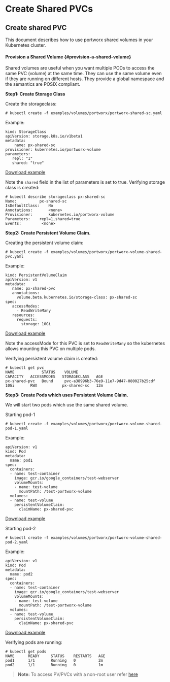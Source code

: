 # Create Shared PVCs



## Create shared PVC

This document describes how to use portworx shared volumes in your Kubernetes cluster.

#### Provision a Shared Volume {#provision-a-shared-volume}

Shared volumes are useful when you want multiple PODs to access the same PVC \(volume\) at the same time. They can use the same volume even if they are running on different hosts. They provide a global namespace and the semantics are POSIX compliant.

**Step1: Create Storage Class**

Create the storageclass:

```text
# kubectl create -f examples/volumes/portworx/portworx-shared-sc.yaml
```

Example:

```text
kind: StorageClass
apiVersion: storage.k8s.io/v1beta1
metadata:
    name: px-shared-sc
provisioner: kubernetes.io/portworx-volume
parameters:
   repl: "1"
   shared: "true"
```

[Download example](https://docs.portworx.com/k8s-samples/portworx-volume-shared-sc.yaml?raw=true)

Note the `shared` field in the list of parameters is set to true. Verifying storage class is created:

```text
# kubectl describe storageclass px-shared-sc
Name:	  	   px-shared-sc
IsDefaultClass:	   No
Annotations:	   <none>
Provisioner:	   kubernetes.io/portworx-volume
Parameters:	   repl=1,shared=true
Events:			<none>
```

**Step2: Create Persistent Volume Claim.**

Creating the persistent volume claim:

```text
# kubectl create -f examples/volumes/portworx/portworx-volume-shared-pvc.yaml
```

Example:

```text
kind: PersistentVolumeClaim
apiVersion: v1
metadata:
   name: px-shared-pvc
   annotations:
     volume.beta.kubernetes.io/storage-class: px-shared-sc
spec:
   accessModes:
     - ReadWriteMany
   resources:
     requests:
       storage: 10Gi
```

[Download example](https://docs.portworx.com/k8s-samples/portworx-volume-shared-pvc.yaml?raw=true)

Note the accessMode for this PVC is set to `ReadWriteMany` so the kubernetes allows mounting this PVC on multiple pods.

Verifying persistent volume claim is created:

```text
# kubectl get pvc
NAME            STATUS    VOLUME                                   CAPACITY   ACCESSMODES   STORAGECLASS   AGE
px-shared-pvc   Bound     pvc-a38996b3-76e9-11e7-9d47-080027b25cdf 10Gi       RWX           px-shared-sc   12m

```

**Step3: Create Pods which uses Persistent Volume Claim.**

We will start two pods which use the same shared volume.

Starting pod-1

```text
# kubectl create -f examples/volumes/portworx/portworx-volume-shared-pod-1.yaml
```

Example:

```text
apiVersion: v1
kind: Pod
metadata:
  name: pod1
spec:
  containers:
  - name: test-container
    image: gcr.io/google_containers/test-webserver
    volumeMounts:
    - name: test-volume
      mountPath: /test-portworx-volume
  volumes:
  - name: test-volume
    persistentVolumeClaim:
      claimName: px-shared-pvc
```

[Download example](https://docs.portworx.com/k8s-samples/portworx-volume-shared-pod-1.yaml?raw=true)

Starting pod-2

```text
# kubectl create -f examples/volumes/portworx/portworx-volume-shared-pod-2.yaml
```

Example:

```text
apiVersion: v1
kind: Pod
metadata:
  name: pod2
spec:
  containers:
  - name: test-container
    image: gcr.io/google_containers/test-webserver
    volumeMounts:
    - name: test-volume
      mountPath: /test-portworx-volume
  volumes:
  - name: test-volume
    persistentVolumeClaim:
      claimName: px-shared-pvc
```

[Download example](https://docs.portworx.com/k8s-samples/portworx-volume-shared-pod-2.yaml?raw=true)

Verifying pods are running:

```text
# kubectl get pods
NAME      READY     STATUS    RESTARTS   AGE
pod1      1/1       Running   0          2m
pod2      1/1       Running   0          1m
```

> **Note:** To access PV/PVCs with a non-root user refer [here](https://docs.portworx.com/scheduler/kubernetes/non-root.html)

